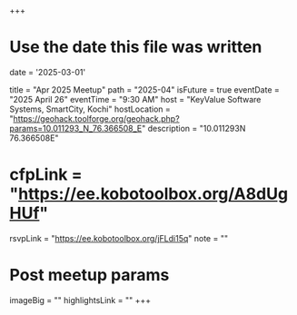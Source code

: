 +++
# Use the date this file was written
date = '2025-03-01'

title = "Apr 2025 Meetup"
path = "2025-04"
isFuture = true
eventDate = "2025 April 26"
eventTime = "9:30 AM"
host = "KeyValue Software Systems, SmartCity, Kochi"
hostLocation = "https://geohack.toolforge.org/geohack.php?params=10.011293_N_76.366508_E"
description = "10.011293N 76.366508E"
# cfpLink = "https://ee.kobotoolbox.org/A8dUgHUf"
rsvpLink = "https://ee.kobotoolbox.org/jFLdi15q"
note = ""

# Post meetup params
imageBig = ""
highlightsLink = ""
+++
